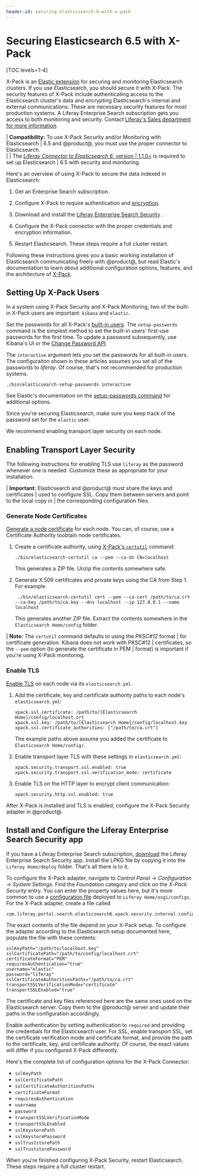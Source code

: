 ```yaml
---
header-id: securing-elasticsearch-6-with-x-pack
---
```


# Securing Elasticsearch 6.5 with X-Pack

[TOC levels=1-4]

X-Pack is an 
[Elastic extension](https://www.elastic.co/guide/en/elasticsearch/reference/6.5/setup-xpack.html)
for securing and monitoring Elasticsearch clusters. If you use Elasticsearch,
you should secure it with X-Pack. The security features of X-Pack include
authenticating access to the Elasticsearch cluster's data and encrypting
Elasticsearch's internal and external communications. These are necessary
security features for most production systems. A Liferay Enterprise Search
subscription gets you access to both monitoring and security. Contact
[Liferay's Sales department for more information](https://www.liferay.com/contact-us#contact-sales).

| **Compatibility:** To use X-Pack Security and/or Monitoring with Elasticsearch
| 6.5 and @product@, you must use the proper connector to Elasticsearch.  
| 
| The [_Liferay Connector to Elasticsearch 6_, version
| 1.1.0+](https://customer.liferay.com/downloads?p_p_id=com_liferay_osb_customer_downloads_display_web_DownloadsDisplayPortlet&_com_liferay_osb_customer_downloads_display_web_DownloadsDisplayPortlet_productAssetCategoryId=118191013&_com_liferay_osb_customer_downloads_display_web_DownloadsDisplayPortlet_fileTypeAssetCategoryId=118191060) is required to set up Elasticsearch
| 6.5 with security and monitoring.

Here's an overview of using X-Pack to secure the data indexed in Elasticsearch:

1.  Get an Enterprise Search subscription.

2.  Configure X-Pack to require authentication and 
    [encryption](https://www.elastic.co/guide/en/elasticsearch/reference/6.5/configuring-tls.html#configuring-tls).

3.  Download and install the [Liferay Enterprise Search
    Security](https://web.liferay.com/group/customer/dxp/downloads/enterprise-search)
   . 

4.  Configure the X-Pack connector with the proper credentials and encryption
    information.

5.  Restart Elasticsearch. These steps require a full cluster restart.

Following these instructions gives you a basic working installation of
Elasticsearch communicating freely with @product@, but read Elastic's
documentation to learn about additional configuration options, features, and the
architecture of
[X-Pack](https://www.elastic.co/guide/en/elasticsearch/reference/6.5/configuring-security.html). 

## Setting Up X-Pack Users

In a system using X-Pack Security and X-Pack Monitoring, two of the built-in
X-Pack users are important: `kibana` and `elastic`.

Set the passwords for all X-Pack's 
[built-in users](https://www.elastic.co/guide/en/x-pack/current/setting-up-authentication.html#built-in-users).
The `setup-passwords` command is the simplest method to set the built-in users'
first-use passwords for the first time. To update a password subsequently, use
Kibana's UI or the 
[Change Password API](https://www.elastic.co/guide/en/elasticsearch/reference/6.5/security-api-change-password.html).

The `interactive` argument lets you set the passwords for all built-in users.
The configuraiton shown in these articles assumes you set all of the
passwords to *liferay*. Of course, that's not recommended for production systems.

    ./bin/elasticsearch-setup-passwords interactive

See Elastic's documentation on the 
[setup-passwords command](https://www.elastic.co/guide/en/elasticsearch/reference/6.5/setup-passwords.html) 
for additional options.

Since you're securing Elasticsearch, make sure you keep track of the password
set for the `elastic` user. 

We recommend enabling transport layer security on each node.

## Enabling Transport Layer Security

The following instructions for enabling TLS use `liferay` as the password
whenever one is needed. Customize these as appropriate for your installation. 

| **Important:** Elasticsearch and @product@ must share the keys and certificates
| used to configure SSL. Copy them between servers and point to the local copy in
| the corresponding configuration files.

### Generate Node Certificates

[Generate a node certificate](https://www.elastic.co/guide/en/elasticsearch/reference/6.5/configuring-tls.html#node-certificates)
for each node. You can, of course, use a Certificate Authority toobtain node 
certificates.

1.  Create a certificate authority, using 
      [X-Pack's `certutil`](https://www.elastic.co/guide/en/elasticsearch/reference/6.5/certutil.html)
      command:

        ./bin/elasticsearch-certutil ca --pem --ca-dn CN=localhost

    This generates a ZIP file. Unzip the contents somewhere safe.

2. Generate X.509 certificates and private keys using the CA from Step 1. For
   example:

        ./bin/elasticsearch-certutil cert --pem --ca-cert /path/to/ca.crt --ca-key /path/to/ca.key --dns localhost --ip 127.0.0.1 --name localhost

    This generates another ZIP file. Extract the contents somewhere in the
    `Elasticsearch Home/config` folder.

| **Note:** The `certutil` command defaults to using the *PKSC#12* format
| for certificate generation. Kibana does not work with PKSC#12
| certificates, so the `--pem` option (to generate the certificate in PEM
| format) is important if you're using X-Pack monitoring.

### Enable TLS

[Enable TLS](https://www.elastic.co/guide/en/elasticsearch/reference/6.5/configuring-tls.html#enable-ssl) 
on each node via its `elasticsearch.yml`.

1.  Add the certificate, key and certificate authority paths to each node's
    `elasticsearch.yml`:

        xpack.ssl.certificate: /path/to/[Elasticsearch Home]/config/localhost.crt
        xpack.ssl.key: /path/to/[Elasticsearch Home]/config/localhost.key
        xpack.ssl.certificate_authorities: ["/path/to/ca.crt"]

    The example paths above assume you added the certificate to `Elasticsearch
    Home/config/`. 

2.  Enable transport layer TLS with these settings in `elasticsearch.yml`:

        xpack.security.transport.ssl.enabled: true
        xpack.security.transport.ssl.verification_mode: certificate

3.  Enable TLS on the HTTP layer to encrypt client communication:

        xpack.security.http.ssl.enabled: true

After X-Pack is installed and TLS is enabled, configure the X-Pack Security
adapter in @product@.

## Install and Configure the Liferay Enterprise Search Security app

If you have a Liferay Enterprise Search subscription, 
[download](https://web.liferay.com/group/customer/dxp/downloads/enterprise-search) 
the Liferay Enterprise Search Security app. Install the LPKG
file by copying it into the `Liferay Home/deploy` folder. That's all there is to
it.

To configure the X-Pack adapter, navigate to *Control Panel*
&rarr; *Configuration* &rarr; *System Settings*. Find the *Foundation* category and
click on the *X-Pack Security* entry. You can enter the property values here, but
it's more common to use a 
[configuration file](/docs/7-0/user/-/knowledge_base/u/understanding-system-configuration-files)
deployed to `Liferay Home/osgi/configs`. For the X-Pack adapter, create a file
called

    com.liferay.portal.search.elasticsearch6.xpack.security.internal.configuration.XPackSecurityConfiguration.config

The exact contents of the file depend on your X-Pack setup. To configure the adapter
according to the Elasticsearch setup documented here, populate the file with
these contents:

    sslKeyPath="/path/to/localhost.key"
    sslCertificatePath="/path/to/config/localhost.crt"
    certificateFormat="PEM"
    requiresAuthentication="true"
    username="elastic"
    password="liferay"
    sslCertificateAuthoritiesPaths="/path/to/ca.crt"
    transportSSLVerificationMode="certificate"
    transportSSLEnabled="true"

The certificate and key files referenced here are the same ones used on the
Elasticsearch server. Copy them to the @product@ server and update their paths
in the configuration accordingly.

Enable authentication by setting authentication to `required` and providing the
credentials for the Elasticsearch user. For SSL, enable transport SSL, set the
certificate verification mode and certificate format, and provide the path to
the certificate, key, and certificate authority. Of course, the exact values
will differ if you configured X-Pack differently.

Here's the complete list of configuration options for the X-Pack Connector:

- `sslKeyPath`
- `sslCertificatePath`
- `sslCertificateAuthoritiesPaths`
- `certificateFormat`
- `requiresAuthentication`
- `username`
- `password`
- `transportSSLVerificationMode`
- `transportSSLEnabled`
- `sslKeystorePath`
- `sslKeystorePassword`
- `sslTruststorePath`
- `sslTruststorePassword`

When you're finished configuring X-Pack Security, restart Elasticsearch. These
steps require a full cluster restart.
